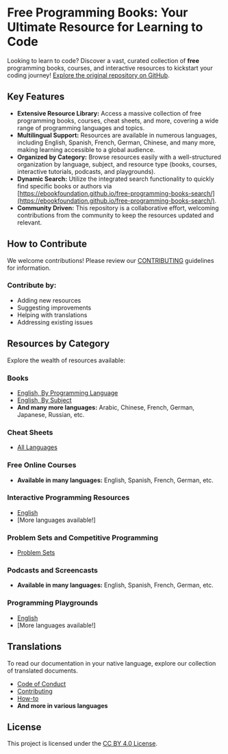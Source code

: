 # Free Programming Books: Your Ultimate Resource for Learning to Code

Looking to learn to code? Discover a vast, curated collection of **free** programming books, courses, and interactive resources to kickstart your coding journey!  [Explore the original repository on GitHub](https://github.com/EbookFoundation/free-programming-books).

## Key Features

*   **Extensive Resource Library:** Access a massive collection of free programming books, courses, cheat sheets, and more, covering a wide range of programming languages and topics.
*   **Multilingual Support:** Resources are available in numerous languages, including English, Spanish, French, German, Chinese, and many more, making learning accessible to a global audience.
*   **Organized by Category:** Browse resources easily with a well-structured organization by language, subject, and resource type (books, courses, interactive tutorials, podcasts, and playgrounds).
*   **Dynamic Search:** Utilize the integrated search functionality to quickly find specific books or authors via [https://ebookfoundation.github.io/free-programming-books-search/](https://ebookfoundation.github.io/free-programming-books-search/).
*   **Community Driven:** This repository is a collaborative effort, welcoming contributions from the community to keep the resources updated and relevant.

## How to Contribute

We welcome contributions! Please review our [CONTRIBUTING](docs/CONTRIBUTING.md) guidelines for information. 

### Contribute by:
*   Adding new resources
*   Suggesting improvements
*   Helping with translations
*   Addressing existing issues

## Resources by Category

Explore the wealth of resources available:

### Books

*   [English, By Programming Language](books/free-programming-books-langs.md)
*   [English, By Subject](books/free-programming-books-subjects.md)
*   **And many more languages:** Arabic, Chinese, French, German, Japanese, Russian, etc.

### Cheat Sheets

*   [All Languages](more/free-programming-cheatsheets.md)

### Free Online Courses

*   **Available in many languages:** English, Spanish, French, German, etc.

### Interactive Programming Resources

*   [English](more/free-programming-interactive-tutorials-en.md)
*   [More languages available!]

### Problem Sets and Competitive Programming

*   [Problem Sets](more/problem-sets-competitive-programming.md)

### Podcasts and Screencasts

*   **Available in many languages:** English, Spanish, French, German, etc.

### Programming Playgrounds

*   [English](more/free-programming-playgrounds.md)
*   [More languages available!]

## Translations

To read our documentation in your native language, explore our collection of translated documents.

*   [Code of Conduct](docs/CODE_OF_CONDUCT.md)
*   [Contributing](docs/CONTRIBUTING.md)
*   [How-to](docs/HOWTO.md)
*   **And more in various languages**

## License

This project is licensed under the [CC BY 4.0 License](LICENSE).